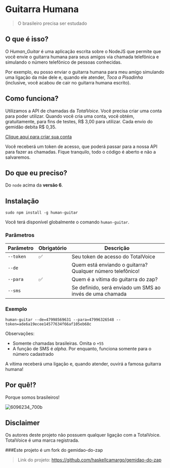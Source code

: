 # Guitarra Humana

> O brasileiro precisa ser estudado

## O que é isso?

O _Human_Guitar_ é uma aplicação escrita sobre o NodeJS que permite que você
envie o guitarra humana para seus amigos via chamada telefônica e simulando o
número telefônico de pessoas conhecidas.

Por exemplo, eu posso enviar o guitarra humana para meu amigo simulando uma
ligação da mãe dele e, quando ele atender, _Toca a Pisadinha_
(inclusive, você acabou de cair no guitarra humana escrito).


## Como funciona?

Utilizamos a API de chamadas da *TotalVoice*. Você precisa criar uma conta
para poder utilizar. Quando você cria uma conta, você obtém, gratuitamente, para
fins de testes, R$ 3,00 para utilizar. Cada envio do gemidão debita R$ 0,35.

[Clique aqui para criar sua conta](https://api2.totalvoice.com.br/painel/signup.php)

Você receberá um token de acesso, que poderá passar para a nossa API para
fazer as chamadas. Fique tranquilo, todo o código é aberto e não a salvaremos.

## Do que eu preciso?

Do `node` acima da **versão 6**.

## Instalação

`sudo npm install -g human-guitar`

Você terá disponível globalmente o comando `human-guitar`.

### Parâmetros

| Parâmetro | Obrigatório        | Descrição                                                 |
|-----------|--------------------|-----------------------------------------------------------|
| `--token` | :white_check_mark: | Seu token de acesso do TotalVoice                         |
| `--de`    |                    | Quem está enviando o guitarra? Qualquer número telefônico! |
| `--para`  | :white_check_mark: | Quem é a vítima do guitarra do zap?                        |
| `--sms`   |                    | Se definido, será enviado um SMS ao invés de uma chamada  |

### Exemplo

`human-guitar --de=47998569631 --para=47996326548 --token=ade6a19ecee14577634f66af105eb68c`

Observações:

- Somente chamadas brasileiras. Omita o `+55`
- A função de SMS é _alpha_. Por enquanto, funciona somente para o número cadastrado

A vítima receberá uma ligação e, quando atender, ouvirá a famosa guitarra humana!



## Por quê!?

Porque somos brasileiros!

![6096234_700b](https://user-images.githubusercontent.com/1585655/29083653-d40bb660-7c3f-11e7-896c-efd243f32918.jpg)
## Disclaimer

Os autores deste projeto não possuem qualquer ligação com a TotalVoice.
TotalVoice é uma marca registrada.


###Este projeto é um fork do gemidao-do-zap
> Link do projeto: https://github.com/haskellcamargo/gemidao-do-zap
